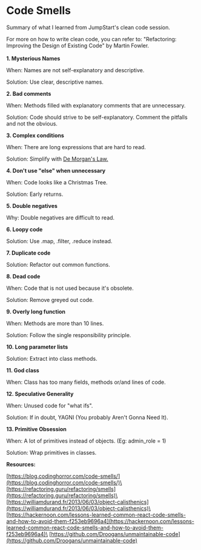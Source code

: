# Code Smells

Summary of what I learned from JumpStart's clean code session.

For more on how to write clean code, you can refer to: "Refactoring: Improving the Design of Existing Code" by Martin Fowler.\
\
**1. Mysterious Names**

When: Names are not self-explanatory and descriptive.

Solution: Use clear, descriptive names.

**2. Bad comments**

When: Methods filled with explanatory comments that are unnecessary.

Solution: Code should strive to be self-explanatory. Comment the pitfalls and not the obvious.

**3. Complex conditions**

When: There are long expressions that are hard to read.

Solution: Simplify with [De Morgan's Law.](https://erikmhsiao.github.io/de-morgans-laws/)

**4. Don't use "else" when unnecessary**

When: Code looks like a Christmas Tree.

Solution: Early returns.

**5. Double negatives**

Why: Double negatives are difficult to read.

**6. Loopy code**

Solution: Use .map, .filter, .reduce instead.

**7. Duplicate code**

Solution: Refactor out common functions.

**8. Dead code**

When: Code that is not used because it's obsolete.

Solution: Remove greyed out code.

**9. Overly long function**

When: Methods are more than 10 lines.

Solution: Follow the single responsibility principle.

**10. Long parameter lists**

Solution: Extract into class methods.

**11. God class**

When: Class has too many fields, methods or/and lines of code.

**12. Speculative Generality**

When: Unused code for "what ifs".

Solution: If in doubt, YAGNI (You probably Aren't Gonna Need It).

**13. Primitive Obsession**

When: A lot of primitives instead of objects. (Eg: admin\_role = 1)

Solution: Wrap primitives in classes.

**Resources:**

[https://blog.codinghorror.com/code-smells/](https://blog.codinghorror.com/code-smells/)\
[https://refactoring.guru/refactoring/smells](https://refactoring.guru/refactoring/smells)\
[https://williamdurand.fr/2013/06/03/object-calisthenics](https://williamdurand.fr/2013/06/03/object-calisthenics)\
[https://hackernoon.com/lessons-learned-common-react-code-smells-and-how-to-avoid-them-f253eb9696a4](https://hackernoon.com/lessons-learned-common-react-code-smells-and-how-to-avoid-them-f253eb9696a4)\
[https://github.com/Droogans/unmaintainable-code](https://github.com/Droogans/unmaintainable-code)
